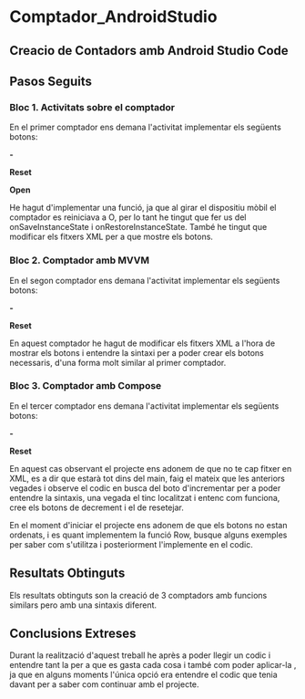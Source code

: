# Comptador_AndroidStudio

## Creacio de Contadors amb Android Studio Code  
  
## Pasos Seguits  


  
### Bloc 1. Activitats sobre el comptador

En el primer comptador ens demana l'activitat implementar els següents botons:

**-**

**Reset**

**Open**

He hagut d'implementar una funció, ja que al girar el dispositiu mòbil el comptador es reiniciava a O, per lo tant he tingut que fer us del onSaveInstanceState i onRestoreInstanceState. També he tingut que modificar els fitxers XML per a que mostre els botons.  
  
    
### Bloc 2. Comptador amb MVVM

En el segon comptador ens demana l'activitat implementar els següents botons:

**-**

**Reset**

En aquest comptador he hagut de modificar els fitxers XML a l'hora de mostrar els botons i entendre la sintaxi per a poder crear els botons necessaris, d'una forma molt similar al primer comptador.  
  
  
### Bloc 3. Comptador amb Compose


En el tercer comptador ens demana l'activitat implementar els següents botons:

**-**

**Reset**

En aquest cas observant el projecte ens adonem de que no te cap fitxer en XML, es a dir que estarà tot dins del main, faig el mateix que les anteriors vegades i observe el codic en busca del boto d'incrementar per a poder entendre la sintaxis, una vegada el tinc localitzat i entenc com funciona, cree els botons de decrement i el de resetejar.

En el moment d'iniciar el projecte ens adonem de que els botons no estan ordenats, i es quant implementem la funció Row, busque alguns exemples per saber com s'utilitza i posteriorment l'implemente en el codic.  
  
  
  
## Resultats Obtinguts  

Els resultats obtinguts son la creació de 3 comptadors amb funcions similars pero amb una sintaxis diferent.    
  
## Conclusions Extreses  

Durant la realització d'aquest treball he après a poder llegir un codic i entendre tant la per a que es gasta cada cosa i també com poder aplicar-la , ja que en alguns moments l'única opció era entendre el codic que tenia davant per a saber com continuar amb el projecte.

  

